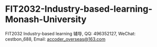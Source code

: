 # FIT2032-Industry-based-learning-Monash-University
FIT2032 Industry-based learning 辅导, QQ: 496352127, WeChat: cestbon_688, Email: accoder_overseas@163.com
